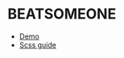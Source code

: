 # BEATSOMEONE

- [Demo](https://dreamy-shaw-1e7370.netlify.com)
- [Scss guide](https://dreamy-shaw-1e7370.netlify.com/docs)
